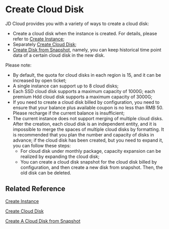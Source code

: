 # Create Cloud Disk

JD Cloud provides you with a variety of ways to create a cloud disk:

* Create a cloud disk when the instance is created. For details, please refer to [Create Instance](../Instance/Create-Instance.md);
* Separately [Create Cloud Disk]();
* [Create Disk from Snapshot](), namely, you can keep historical time point data of a certain cloud disk in the new disk.

Please note:

* By default, the quota for cloud disks in each region is 15, and it can be increased by open ticket;
* A single instance can support up to 8 cloud disks;
* Each SSD cloud disk supports a maximum capacity of 1000G; each premium Hdd cloud disk supports a maximum capacity of 3000G;
* If you need to create a cloud disk billed by configuration, you need to ensure that your balance plus available coupon is no less than RMB 50. Please recharge if the current balance is insufficient;
* The current instance does not support merging of multiple cloud disks. After the creation, each cloud disk is an independent entity, and it is impossible to merge the spaces of multiple cloud disks by formatting. It is recommended that you plan the number and capacity of disks in advance; if the cloud disk has been created, but you need to expand it, you can follow these steps:
	* For cloud disk under monthly package, capacity expansion can be realized by expanding the cloud disk;
	* You can create a cloud disk snapshot for the cloud disk billed by configuration, and then create a new disk from snapshot. Then, the old disk can be deleted.

## Related Reference
[Create Instance](../Instance/Create-Instance.md)

[Create Cloud Disk]()

[Create A Cloud Disk from Snapshot]()